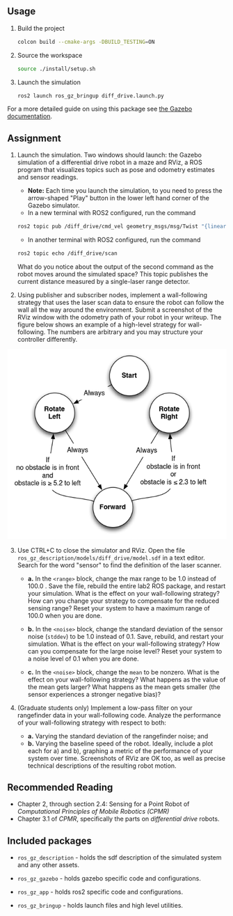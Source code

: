 ## Usage

1. Build the project

    ```bash
    colcon build --cmake-args -DBUILD_TESTING=ON
    ```

1. Source the workspace

    ```bash
    source ./install/setup.sh
    ```

1. Launch the simulation

    ```bash
    ros2 launch ros_gz_bringup diff_drive.launch.py
    ```

For a more detailed guide on using this package see [the Gazebo documentation](https://gazebosim.org/docs/latest/ros_gz_project_template_guide).

## Assignment

1. Launch the simulation. Two windows should launch:  the Gazebo simulation of a differential drive robot
   in a maze and RViz, a ROS program that visualizes topics such as pose and odometry estimates and sensor readings.
   - **Note:** Each time you launch the simulation, to you need to press the arrow-shaped "Play" button in the lower left hand corner of the Gazebo simulator.
   - In a new terminal with ROS2 configured, run the command

   ```bash
   ros2 topic pub /diff_drive/cmd_vel geometry_msgs/msg/Twist "{linear: {x: 5.0, y: 0.0, z: 0.0}, angular: {x: 0.0, y: 0.0, z: -0.1}}"
   ```

   - In another terminal with ROS2 configured, run the command

   ```bash
   ros2 topic echo /diff_drive/scan
   ```

   What do you notice about the output of the second command as the robot moves
   around the simulated space? This topic publishes the current distance measured
   by a single-laser range detector.

2. Using publisher and subscriber nodes, implement a wall-following strategy
that uses the laser scan data to ensure the robot can follow the wall all the
way around the environment. Submit a screenshot of the RViz window with the
odometry path of your robot in your writeup. The figure below shows an example of a high-level
strategy for wall-following. The numbers are arbitrary and you may structure your controller differently.

![](figs/automata.png)

3. Use CTRL+C to close the simulator and RViz. Open the file `ros_gz_description/models/diff_drive/model.sdf` in a text
editor. Search for the word "sensor" to find the definition of the laser
scanner.

   - **a.** In the `<range>` block, change the max range to be 1.0 instead of 100.0 .
      Save the file, rebuild the entire lab2 ROS package, and restart your simulation.
      What is the effect on your wall-following strategy? How can you change your
      strategy to compensate for the reduced sensing range? Reset your system to have a
      maximum range of 100.0 when you are done.

   - **b.** In the `<noise>` block, change the standard deviation of the sensor noise
      (`stddev`) to be 1.0 instead of 0.1. Save, rebuild, and restart your simulation.
      What is the effect on your wall-following strategy? How can you compensate for
      the large noise level? Reset your system to a noise level of 0.1 when you are done.
   
   - **c.** In the `<noise>` block, change the `mean` to be nonzero. What is the effect
      on your wall-following strategy? What happens as the value of the mean gets
      larger? What happens as the mean gets smaller (the sensor experiences a stronger
      negative bias)?


4. (Graduate students only) Implement a low-pass filter on your rangefinder data in your
wall-following code. Analyze the performance of your wall-following strategy
with respect to both:
   - **a.** Varying the standard deviation of the rangefinder noise; and
   - **b.** Varying the baseline speed of the robot.
Ideally, include a plot each for a) and b), graphing a metric of the performance of your system
over time. Screenshots of RViz are OK too, as well as precise technical descriptions
of the resulting robot motion.

## Recommended Reading

* Chapter 2, through section 2.4: Sensing for a Point Robot of *Computational Principles of Mobile Robotics (CPMR)*
* Chapter 3.1 of *CPMR*, specifically the parts on *differential drive* robots.

## Included packages

* `ros_gz_description` - holds the sdf description of the simulated system and any other assets.

* `ros_gz_gazebo` - holds gazebo specific code and configurations.

* `ros_gz_app` - holds ros2 specific code and configurations.

* `ros_gz_bringup` - holds launch files and high level utilities.
